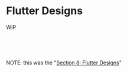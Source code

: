 # Flutter Designs

WIP
<br />
<br />


<br />
<br />

NOTE: this was the "[Section 8: Flutter Designs](https://www.udemy.com/course/flutter-ios-android-fernando-herrera/learn/lecture/14505802#overview)"
